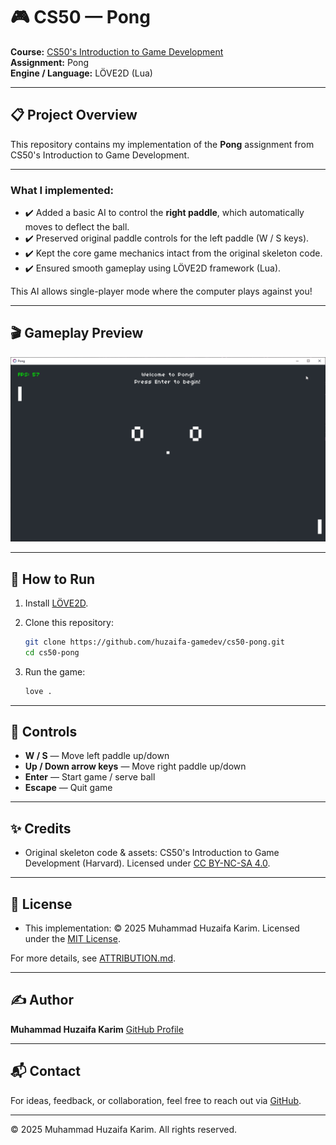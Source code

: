 # 🎮 CS50 — Pong

**Course:** [CS50's Introduction to Game Development](https://cs50.harvard.edu/games/)  
**Assignment:** Pong  
**Engine / Language:** LÖVE2D (Lua)  

---

## 📋 Project Overview

This repository contains my implementation of the **Pong** assignment from CS50's Introduction to Game Development.

---

### What I implemented:

- ✔️ Added a basic AI to control the **right paddle**, which automatically moves to deflect the ball.
- ✔️ Preserved original paddle controls for the left paddle (W / S keys).
- ✔️ Kept the core game mechanics intact from the original skeleton code.
- ✔️ Ensured smooth gameplay using LÖVE2D framework (Lua).

This AI allows single-player mode where the computer plays against you!

---

## 🎬 Gameplay Preview

![Gameplay Preview](docs/gameplay.gif)

---

## 🚀 How to Run

1. Install [LÖVE2D](https://love2d.org/).

2. Clone this repository:

   ```bash
   git clone https://github.com/huzaifa-gamedev/cs50-pong.git
   cd cs50-pong
   ```

3. Run the game:

   ```bash
   love .
   ```

---

## 🎯 Controls

- **W / S** — Move left paddle up/down
- **Up / Down arrow keys** — Move right paddle up/down
- **Enter** — Start game / serve ball
- **Escape** — Quit game

---

## ✨ Credits

- Original skeleton code & assets: CS50's Introduction to Game Development (Harvard). Licensed under [CC BY-NC-SA 4.0](https://creativecommons.org/licenses/by-nc-sa/4.0/).

---

## 📄 License


- This implementation: © 2025 Muhammad Huzaifa Karim. Licensed under the [MIT License](LICENSE).

For more details, see [ATTRIBUTION.md](ATTRIBUTION.md).

---

## ✍️ Author

**Muhammad Huzaifa Karim**
[GitHub Profile](https://github.com/huzaifakarim1)

---

## 📬 Contact

For ideas, feedback, or collaboration, feel free to reach out via [GitHub](https://github.com/huzaifakarim1).


---

© 2025 Muhammad Huzaifa Karim. All rights reserved.
